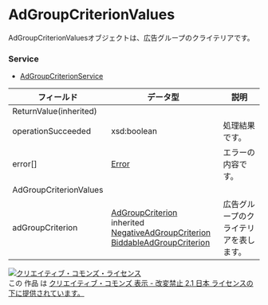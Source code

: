 # AdGroupCriterionValues
AdGroupCriterionValuesオブジェクトは、広告グループのクライテリアです。
### Service
+ [AdGroupCriterionService](../services/AdGroupCriterionService.md)

| フィールド | データ型 | 説明 | 
|---|---|---|
| ReturnValue(inherited)|||
| operationSucceeded| xsd:boolean| 処理結果です。 |
| error[]| <a href="./Error.md">Error</a>| エラーの内容です。 |
| AdGroupCriterionValues|||
| adGroupCriterion| <a href="./AdGroupCriterion.md">AdGroupCriterion</a><br>inherited <a href="./NegativeAdGroupCriterion.md">NegativeAdGroupCriterion</a><br><a href="./BiddableAdGroupCriterion.md">BiddableAdGroupCriterion</a>| 広告グループのクライテリアを表します。 |
<a rel="license" href="http://creativecommons.org/licenses/by-nd/2.1/jp/"><img alt="クリエイティブ・コモンズ・ライセンス" style="border-width:0" src="https://i.creativecommons.org/l/by-nd/2.1/jp/88x31.png" /></a><br />この 作品 は <a rel="license" href="http://creativecommons.org/licenses/by-nd/2.1/jp/">クリエイティブ・コモンズ 表示 - 改変禁止 2.1 日本 ライセンスの下に提供されています。</a>
